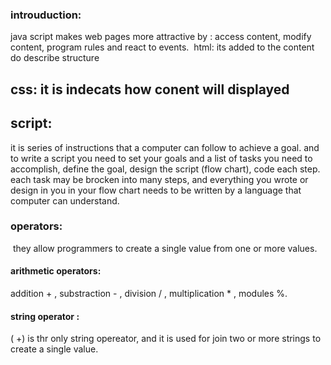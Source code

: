 ### introuduction:
 java script makes web pages more attractive by : access content, modify content, program rules and react to events. 
html: its added to the content do describe structure

## css: it is indecats how conent will displayed 
## script: 
 it is series of instructions that a computer can follow to achieve a goal. and to write a script you need to set your goals and a list of tasks you need to accomplish, define the goal, design the script (flow chart), code each step.
each task may be brocken into many steps, and everything you wrote or design in you in your flow chart needs to be written by a language that computer can understand.
### operators:
  they allow programmers to create a single value from one or more values. 
#### arithmetic operators:
 addition + , substraction - , division / , multiplication * , modules %. 
#### string operator :
( +) is thr only string opereator, and it is used for join two or more strings to create a single value.